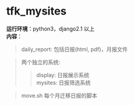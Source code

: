 # tfk_mysites  
**运行环境**：python3，django2.1 以上   
**内容**： 
> daily_report: 包括日报(html, pdf)，月报文件  
  
> 两个独立的系统:
>> display: 日报展示系统  
>> mysites:  日报筛选系统  

> move.sh 每个月迁移日报的脚本

